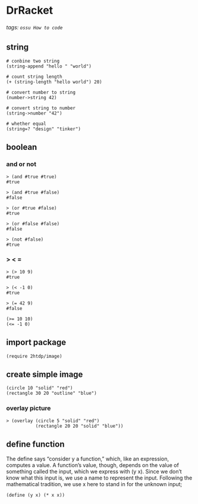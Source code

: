 # DrRacket
###### tags: `ossu How to code`

## string
```racket
# conbine two string
(string-append "hello " "world")

# count string length
(+ (string-length "hello world") 20)

# convert number to string
(number->string 42)

# convert string to number
(string->number "42")

# whether equal
(string=? "design" "tinker")
```

## boolean
### and or not
```=racket
> (and #true #true)
#true

> (and #true #false)
#false

> (or #true #false)
#true

> (or #false #false)
#false

> (not #false)
#true
```
### > < =
```racket
> (> 10 9)
#true

> (< -1 0)
#true

> (= 42 9)
#false

(>= 10 10)
(<= -1 0)
```

## import package
```racket
(require 2htdp/image)
```

## create simple image
```racket
(circle 10 "solid" "red")
(rectangle 30 20 "outline" "blue")
```
### overlay picture
```racket
> (overlay (circle 5 "solid" "red")
           (rectangle 20 20 "solid" "blue"))
```

## define function
The define says “consider y a function,” which, like an expression, computes a value. A function’s value, though, depends on the value of something called the input, which we express with (y x). Since we don’t know what this input is, we use a name to represent the input. Following the mathematical tradition, we use x here to stand in for the unknown input;
```racket
(define (y x) (* x x))
```